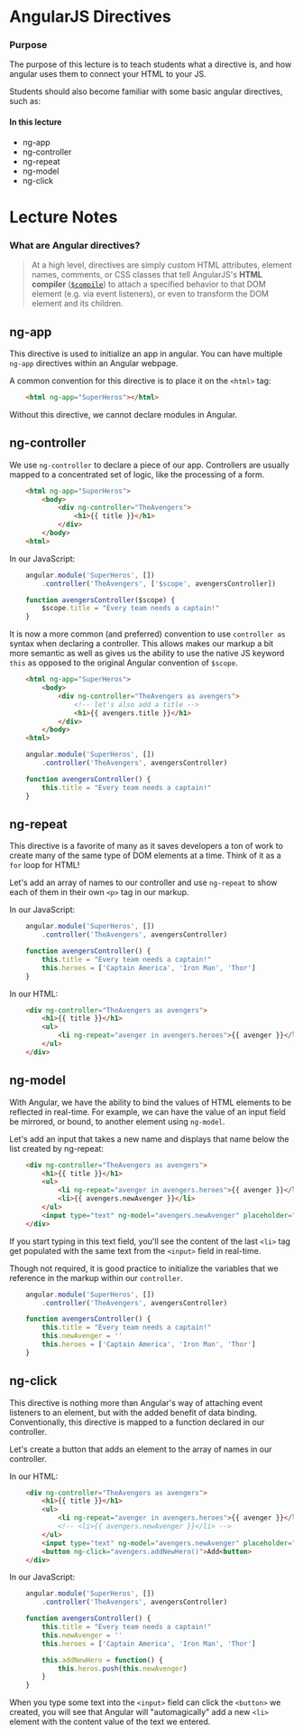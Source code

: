 # AngularJS Directives

### Purpose
The purpose of this lecture is to teach students what a directive is, and how angular uses them to connect your HTML to your JS.

Students should also become familiar with some basic angular directives, such as:

#### In this lecture
- ng-app
- ng-controller
- ng-repeat
- ng-model
- ng-click

# Lecture Notes

### What are Angular directives?

> At a high level, directives are simply custom HTML attributes, element names, comments, or CSS classes that tell AngularJS's **HTML compiler** ([`$compile`](https://docs.angularjs.org/api/ng/service/$compile)) to attach a specified behavior to that DOM element (e.g. via event listeners), or even to transform the DOM element and its children.

## ng-app

This directive is used to initialize an app in angular. You can have multiple `ng-app` directives within an Angular webpage.

A common convention for this directive is to place it on the `<html>` tag:

```html
    <html ng-app="SuperHeros"></html>
```

Without this directive, we cannot declare modules in Angular.

## ng-controller

We use `ng-controller` to declare a piece of our app. Controllers are usually mapped to a concentrated set of logic, like the processing of a form.

```html
    <html ng-app="SuperHeros">
        <body>
            <div ng-controller="TheAvengers">
                <h1>{{ title }}</h1>
            </div>
        </body>
    <html>
```

In our JavaScript:

```javascript
    angular.module('SuperHeros', [])
        .controller('TheAvengers', ['$scope', avengersController])

    function avengersController($scope) {
        $scope.title = "Every team needs a captain!"
    }
```

It is now a more common (and preferred) convention to use `controller as` syntax when declaring a controller. This allows makes our markup a bit more semantic as well as gives us the ability to use the native JS keyword `this` as opposed to the original Angular convention of `$scope`.

```html
    <html ng-app="SuperHeros">
        <body>
            <div ng-controller="TheAvengers as avengers">
                <!-- let's also add a title -->
                <h1>{{ avengers.title }}</h1>
            </div>
        </body>
    <html>
```

```javascript
    angular.module('SuperHeros', [])
        .controller('TheAvengers', avengersController)

    function avengersController() {
        this.title = "Every team needs a captain!"
    }
```

## ng-repeat

This directive is a favorite of many as it saves developers a ton of work to create many of the same type of DOM elements at a time. Think of it as a `for` loop for HTML!

Let's add an array of names to our controller and use `ng-repeat` to show each of them in their own `<p>` tag in our markup.

In our JavaScript:

```javascript
    angular.module('SuperHeros', [])
        .controller('TheAvengers', avengersController)

    function avengersController() {
        this.title = "Every team needs a captain!"
        this.heroes = ['Captain America', 'Iron Man', 'Thor']
    }
```

In our HTML:

```html
    <div ng-controller="TheAvengers as avengers">
        <h1>{{ title }}</h1>
        <ul>
            <li ng-repeat="avenger in avengers.heroes">{{ avenger }}</li>
        </ul>
    </div>
```

## ng-model
With Angular, we have the ability to bind the values of HTML elements to be reflected in real-time. For example, we can have the value of an input field be mirrored, or bound, to another element using `ng-model`.

Let's add an input that takes a new name and displays that name below the list created by ng-repeat:

```html
    <div ng-controller="TheAvengers as avengers">
        <h1>{{ title }}</h1>
        <ul>
            <li ng-repeat="avenger in avengers.heroes">{{ avenger }}</li>
            <li>{{ avengers.newAvenger }}</li>
        </ul>
        <input type="text" ng-model="avengers.newAvenger" placeholder="Add your hero!"/>
    </div>
```

If you start typing in this text field, you'll see the content of the last `<li>` tag get populated with the same text from the `<input>` field in real-time.

Though not required, it is good practice to initialize the variables that we reference in the markup within our `controller`.

```javascript
    angular.module('SuperHeros', [])
        .controller('TheAvengers', avengersController)

    function avengersController() {
        this.title = "Every team needs a captain!"
        this.newAvenger = ''
        this.heroes = ['Captain America', 'Iron Man', 'Thor']
    }
```


## ng-click
This directive is nothing more than Angular's way of attaching event listeners to an element, but with the added benefit of data binding. Conventionally, this directive is mapped to a function declared in our controller.

Let's create a button that adds an element to the array of names in our controller.

In our HTML:

```html
    <div ng-controller="TheAvengers as avengers">
        <h1>{{ title }}</h1>
        <ul>
            <li ng-repeat="avenger in avengers.heroes">{{ avenger }}</li>
            <!-- <li>{{ avengers.newAvenger }}</li> -->
        </ul>
        <input type="text" ng-model="avengers.newAvenger" placeholder="Add your hero!"/>
        <button ng-click="avengers.addNewHero()">Add<button>
    </div>
```

In our JavaScript:

```javascript
    angular.module('SuperHeros', [])
        .controller('TheAvengers', avengersController)

    function avengersController() {
        this.title = "Every team needs a captain!"
        this.newAvenger = ''
        this.heroes = ['Captain America', 'Iron Man', 'Thor']

        this.addNewHero = function() {
            this.heros.push(this.newAvenger)
        }
    }
```

When you type some text into the `<input>` field can click the `<button>` we created, you will see that Angular will "automagically" add a new `<li>` element with the content value of the text we entered.
